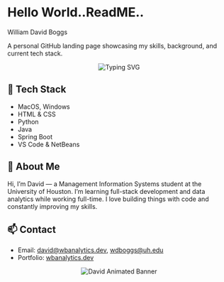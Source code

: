 # Hello World..ReadME..
William David Boggs

A personal GitHub landing page showcasing my skills, background, and current tech stack.

<p align="center">
  <img src="https://readme-typing-svg.herokuapp.com?font=Fira+Code&weight=500&size=24&pause=1000&center=true&vCenter=true&width=435&lines=Hi%2C+I'm+David!;MIS+Student+%7C+Aspiring+Data-Analyst;Always+Learning+%26+Building" alt="Typing SVG" />
</p>

## 🚀 Tech Stack

- MacOS, Windows  
- HTML & CSS  
- Python  
- Java  
- Spring Boot  
- VS Code & NetBeans  

## 👤 About Me

Hi, I’m David — a Management Information Systems student at the University of Houston. I’m learning full-stack development and data analytics while working full-time. I love building things with code and constantly improving my skills.

## 📫 Contact

- Email: david@wbanalytics.dev, wdboggs@uh.edu  
- Portfolio: [wbanalytics.dev](https://wbanalytics.dev)


<p align="center">
  <img src="https://raw.githubusercontent.com/your-username/your-repo/main/banner.gif" alt="David Animated Banner" />
</p>

